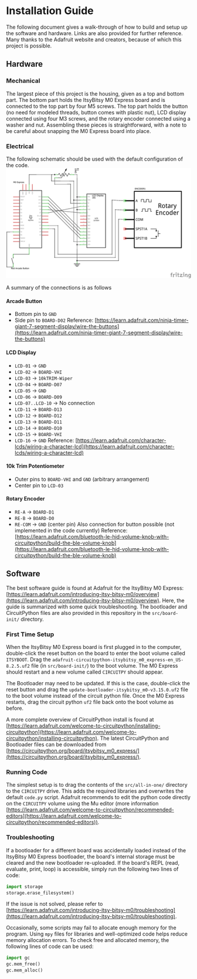 # Installation Guide
The following document gives a walk-through of how to build and setup up the software and hardware. Links are also provided for further reference. Many thanks to the Adafruit website and creators, because of which this project is possible.

## Hardware
### Mechanical
The largest piece of this project is the housing, given as a top and bottom part. The bottom part holds the ItsyBitsy M0 Express board and is connected to the top part by four M5 screws. The top part holds the button (no need for modeled threads, button comes with plastic nut), LCD display connected using four M3 screws, and the rotary encoder connected using a washer and nut. Assembling these pieces is straightforward, with a note to be careful about snapping the M0 Express board into place.

### Electrical
The following schematic should be used with the default configuration of the code.
![Circuit Diagram](../model/electrical/electrical-wiring_schem.png)

A summary of the connections is as follows
#### Arcade Button
* Bottom pin to `GND`
* Side pin to `BOARD-D02`
Reference: [https://learn.adafruit.com/ninja-timer-giant-7-segment-display/wire-the-buttons](https://learn.adafruit.com/ninja-timer-giant-7-segment-display/wire-the-buttons)

#### LCD Display
* `LCD-01` -> `GND`
* `LCD-02` -> `BOARD-VHI`
* `LCD-03` -> `10kTRIM-Wiper`
* `LCD-04` -> `BOARD-D07`
* `LCD-05` -> `GND`
* `LCD-06` -> `BOARD-D09`
* `LCD-07..LCD-10` -> No connection
* `LCD-11` -> `BOARD-D13`
* `LCD-12` -> `BOARD-D12`
* `LCD-13` -> `BOARD-D11`
* `LCD-14` -> `BOARD-D10`
* `LCD-15` -> `BOARD-VHI`
* `LCD-16` -> `GND`
Reference: [https://learn.adafruit.com/character-lcds/wiring-a-character-lcd](https://learn.adafruit.com/character-lcds/wiring-a-character-lcd)

#### 10k Trim Potentiometer
* Outer pins to `BOARD-VHI` and `GND` (arbitrary arrangement)
* Center pin to `LCD-03`

#### Rotary Encoder
* `RE-A` -> `BOARD-D1`
* `RE-B` -> `BOARD-D0`
* `RE-COM` -> `GND` (center pin)
Also connection for button possible (not implemented in the code currently)
Reference: [https://learn.adafruit.com/bluetooth-le-hid-volume-knob-with-circuitpython/build-the-ble-volume-knob](https://learn.adafruit.com/bluetooth-le-hid-volume-knob-with-circuitpython/build-the-ble-volume-knob)

## Software
The best software guide is found at Adafruit for the ItsyBitsy M0 Express: [https://learn.adafruit.com/introducing-itsy-bitsy-m0/overview](https://learn.adafruit.com/introducing-itsy-bitsy-m0/overview). Here, the guide is summarized with some quick troubleshooting. The bootloader and CircuitPython files are also provided in this repository in the `src/board-init/` directory.

### First Time Setup
When the ItsyBitsy M0 Express board is first plugged in to the computer, double-click the reset button on the board to enter the boot volume called `ITSYBOOT`. Drag the `adafruit-circuitpython-itsybitsy_m0_express-en_US-8.2.5.uf2` file (in `src/board-init/`) to the boot volume. The M0 Express should restart and a new volume called `CIRCUITPY` should appear.

The Bootloader may need to be updated. If this is the case, double-click the reset button and drag the `update-bootloader-itsybitsy_m0-v3.15.0.uf2` file to the boot volume instead of the circuit python file. Once the M0 Express restarts, drag the circuit python `uf2` file back onto the boot volume as before.

A more complete overview of CircuitPython install is found at [https://learn.adafruit.com/welcome-to-circuitpython/installing-circuitpython](https://learn.adafruit.com/welcome-to-circuitpython/installing-circuitpython). The latest CircuitPython and Bootloader files can be downloaded from [https://circuitpython.org/board/itsybitsy_m0_express/](https://circuitpython.org/board/itsybitsy_m0_express/).

### Running Code
The simplest setup is to drag the contents of the `src/all-in-one/` directory to the `CIRCUITPY` drive. This adds the required libraries and overwrites the default `code.py` script. Adafruit recommends to edit the python code directly on the `CIRCUITPY` volume using the Mu editor (more information [https://learn.adafruit.com/welcome-to-circuitpython/recommended-editors](https://learn.adafruit.com/welcome-to-circuitpython/recommended-editors)).

### Troubleshooting
If a bootloader for a different board was accidentally loaded instead of the ItsyBitsy M0 Express bootloader, the board's internal storage must be cleared and the new bootloader re-uploaded. If the board's REPL (read, evaluate, print, loop) is accessible, simply run the following two lines of code:
```python
import storage
storage.erase_filesystem()
```
If the issue is not solved, please refer to [https://learn.adafruit.com/introducing-itsy-bitsy-m0/troubleshooting](https://learn.adafruit.com/introducing-itsy-bitsy-m0/troubleshooting).

Occasionally, some scripts may fail to allocate enough memory for the program. Using `mpy` files for libraries and well-optimized code helps reduce memory allocation errors. To check free and allocated memory, the following lines of code can be used:
```python
import gc
gc.mem_free()
gc.mem_alloc()
```
